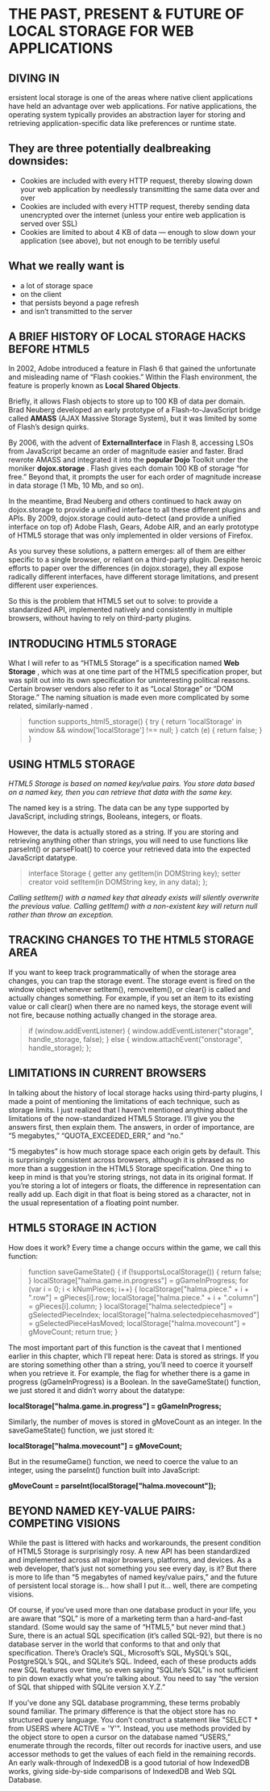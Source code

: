 # THE PAST, PRESENT & FUTURE OF LOCAL STORAGE FOR WEB APPLICATIONS

## DIVING IN
ersistent local storage is one of the areas where native client applications have held an advantage over web applications. For native applications, the operating system typically provides an abstraction layer for storing and retrieving application-specific data like preferences or runtime state.
##  They are three potentially dealbreaking downsides:
+ Cookies are included with every HTTP request, thereby slowing down your web application by needlessly transmitting the same data over and over
+ Cookies are included with every HTTP request, thereby sending data unencrypted over the internet (unless your entire web application is served over SSL)
+ Cookies are limited to about 4 KB of data — enough to slow down your application (see above), but not enough to be terribly useful

## What we really want is

+ a lot of storage space
+ on the client
+ that persists beyond a page refresh
+ and isn’t transmitted to the server

## A BRIEF HISTORY OF LOCAL STORAGE HACKS BEFORE HTML5
In 2002, Adobe introduced a feature in Flash 6 that gained the unfortunate and misleading name of “Flash cookies.” Within the Flash environment, the feature is properly known as **Local Shared Objects**.


 Briefly, it allows Flash objects to store up to 100 KB of data per domain. Brad Neuberg developed an early prototype of a Flash-to-JavaScript bridge called **AMASS** (AJAX Massive Storage System), but it was limited by some of Flash’s design quirks.
 
 
  By 2006, with the advent of **ExternalInterface** in Flash 8, accessing LSOs from JavaScript became an order of magnitude easier and faster. Brad rewrote AMASS and integrated it into the **popular Dojo** Toolkit under the moniker **dojox.storage** . Flash gives each domain 100 KB of storage “for free.” Beyond that, it prompts the user for each order of magnitude increase in data storage (1 Mb, 10 Mb, and so on).

In the meantime, Brad Neuberg and others continued to hack away on dojox.storage to provide a unified interface to all these different plugins and APIs. By 2009, dojox.storage could auto-detect (and provide a unified interface on top of) Adobe Flash, Gears, Adobe AIR, and an early prototype of HTML5 storage that was only implemented in older versions of Firefox.



As you survey these solutions, a pattern emerges: all of them are either specific to a single browser, or reliant on a third-party plugin. Despite heroic efforts to paper over the differences (in dojox.storage), they all expose radically different interfaces, have different storage limitations, and present different user experiences. 

So this is the problem that HTML5 set out to solve: to provide a standardized API, implemented natively and consistently in multiple browsers, without having to rely on third-party plugins.


## INTRODUCING HTML5 STORAGE
What I will refer to as “HTML5 Storage” is a specification named **Web Storage** , which was at one time part of the HTML5 specification proper, but was split out into its own specification for uninteresting political reasons. Certain browser vendors also refer to it as “Local Storage” or “DOM Storage.” The naming situation is made even more complicated by some related, similarly-named .

>function supports_html5_storage() {
  try {
    return 'localStorage' in window && window['localStorage'] !== null;
  } catch (e) {
    return false;
  }  
}

## USING HTML5 STORAGE

_HTML5 Storage is based on named key/value pairs. You store data based on a named key, then you can retrieve that data with the same key._

 The named key is a string. The data can be any type supported by JavaScript, including strings, Booleans, integers, or floats. 
 
 However, the data is actually stored as a string. If you are storing and retrieving anything other than strings, you will need to use functions like parseInt() or parseFloat() to coerce your retrieved data into the expected JavaScript datatype.

>interface Storage {
  getter any getItem(in DOMString key);
  setter creator void setItem(in DOMString key, in any data);
};

_Calling setItem() with a named key that already exists will silently overwrite the previous value. Calling getItem() with a non-existent key will return null rather than throw an exception._

## TRACKING CHANGES TO THE HTML5 STORAGE AREA

If you want to keep track programmatically of when the storage area changes, you can trap the storage event. The storage event is fired on the window object whenever setItem(), removeItem(), or clear() is called and actually changes something. For example, if you set an item to its existing value or call clear() when there are no named keys, the storage event will not fire, because nothing actually changed in the storage area.

>if (window.addEventListener) {
  window.addEventListener("storage", handle_storage, false);
} else {
  window.attachEvent("onstorage", handle_storage);
};

## LIMITATIONS IN CURRENT BROWSERS

In talking about the history of local storage hacks using third-party plugins, I made a point of mentioning the limitations of each technique, such as storage limits. I just realized that I haven’t mentioned anything about the limitations of the now-standardized HTML5 Storage. I’ll give you the answers first, then explain them. The answers, in order of importance, are “5 megabytes,” “QUOTA_EXCEEDED_ERR,” and “no.”

“5 megabytes” is how much storage space each origin gets by default. This is surprisingly consistent across browsers, although it is phrased as no more than a suggestion in the HTML5 Storage specification. One thing to keep in mind is that you’re storing strings, not data in its original format. If you’re storing a lot of integers or floats, the difference in representation can really add up. Each digit in that float is being stored as a character, not in the usual representation of a floating point number.


## HTML5 STORAGE IN ACTION
How does it work? Every time a change occurs within the game, we call this function:

>function saveGameState() {
    if (!supportsLocalStorage()) { return false; }
    localStorage["halma.game.in.progress"] = gGameInProgress;
    for (var i = 0; i < kNumPieces; i++) {
	localStorage["halma.piece." + i + ".row"] = gPieces[i].row;
	localStorage["halma.piece." + i + ".column"] = gPieces[i].column;
    }
    localStorage["halma.selectedpiece"] = gSelectedPieceIndex;
    localStorage["halma.selectedpiecehasmoved"] = gSelectedPieceHasMoved;
    localStorage["halma.movecount"] = gMoveCount;
    return true;
}

The most important part of this function is the caveat that I mentioned earlier in this chapter, which I’ll repeat here: Data is stored as strings. If you are storing something other than a string, you’ll need to coerce it yourself when you retrieve it. For example, the flag for whether there is a game in progress (gGameInProgress) is a Boolean. In the saveGameState() function, we just stored it and didn’t worry about the datatype:

**localStorage["halma.game.in.progress"] = gGameInProgress;**

Similarly, the number of moves is stored in gMoveCount as an integer. In the saveGameState() function, we just stored it:

**localStorage["halma.movecount"] = gMoveCount;**

But in the resumeGame() function, we need to coerce the value to an integer, using the parseInt() function built into JavaScript:

**gMoveCount = parseInt(localStorage["halma.movecount"]);**


## BEYOND NAMED KEY-VALUE PAIRS: COMPETING VISIONS
While the past is littered with hacks and workarounds, the present condition of HTML5 Storage is surprisingly rosy. A new API has been standardized and implemented across all major browsers, platforms, and devices. As a web developer, that’s just not something you see every day, is it? But there is more to life than “5 megabytes of named key/value pairs,” and the future of persistent local storage is… how shall I put it… well, there are competing visions.


Of course, if you’ve used more than one database product in your life, you are aware that “SQL” is more of a marketing term than a hard-and-fast standard. (Some would say the same of “HTML5,” but never mind that.) Sure, there is an actual SQL specification (it’s called SQL-92), but there is no database server in the world that conforms to that and only that specification. There’s Oracle’s SQL, Microsoft’s SQL, MySQL’s SQL, PostgreSQL’s SQL, and SQLite’s SQL. Indeed, each of these products adds new SQL features over time, so even saying “SQLite’s SQL” is not sufficient to pin down exactly what you’re talking about. You need to say “the version of SQL that shipped with SQLite version X.Y.Z.”

If you’ve done any SQL database programming, these terms probably sound familiar. The primary difference is that the object store has no structured query language. You don’t construct a statement like "SELECT * from USERS where ACTIVE = 'Y'". Instead, you use methods provided by the object store to open a cursor on the database named “USERS,” enumerate through the records, filter out records for inactive users, and use accessor methods to get the values of each field in the remaining records. An early walk-through of IndexedDB is a good tutorial of how IndexedDB works, giving side-by-side comparisons of IndexedDB and Web SQL Database.

